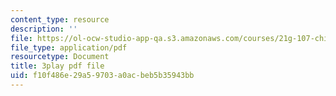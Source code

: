 ```yaml
---
content_type: resource
description: ''
file: https://ol-ocw-studio-app-qa.s3.amazonaws.com/courses/21g-107-chinese-i-streamlined-fall-2014/f10f486e29a59703a0acbeb5b35943bb_9RZa3zBruVA.pdf
file_type: application/pdf
resourcetype: Document
title: 3play pdf file
uid: f10f486e-29a5-9703-a0ac-beb5b35943bb
---
```

